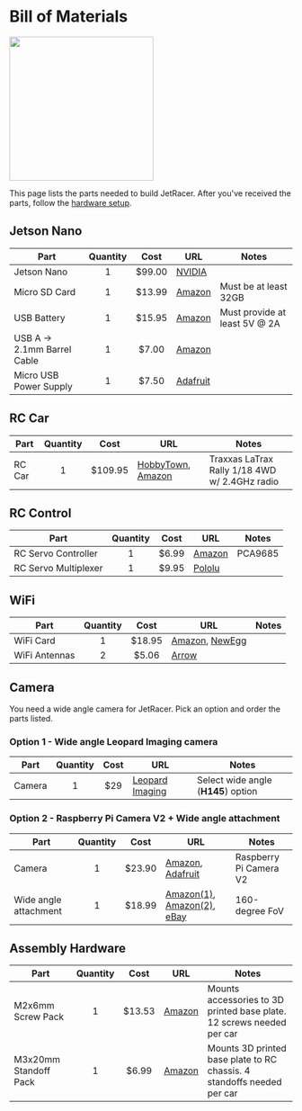 # Bill of Materials

<img src="https://user-images.githubusercontent.com/4212806/60303370-1810c700-98eb-11e9-9393-dfc3e8799453.jpg" height=256>

This page lists the parts needed to build JetRacer.  After you've received the parts, follow the [hardware setup](hardware_setup.md).

## Jetson Nano

| Part | Quantity | Cost | URL | Notes |
|------|:----------:|:------:|-----|-------|
| Jetson Nano | 1 | $99.00 | [NVIDIA](https://developer.nvidia.com/embedded/buy/jetson-nano-devkit) |  |
| Micro SD Card | 1 | $13.99 | [Amazon](https://amzn.to/2Us6bOv) | Must be at least 32GB |
| USB Battery | 1 | $15.95 | [Amazon](https://www.amazon.com/5000-mah-Attom-Tech-Portable-Emergency/dp/B07MNWPFG8/) | Must provide at least 5V @ 2A |
| USB A -> 2.1mm Barrel Cable | 1 | $7.00 | [Amazon](https://www.amazon.com/gp/product/B075112RM6/) |  |
| Micro USB Power Supply | 1 | $7.50 | [Adafruit](http://bit.ly/af1995) |  |

## RC Car

| Part | Quantity | Cost | URL | Notes |
|------|:----------:|:------:|-----|-------|
| RC Car | 1 | $109.95 | [HobbyTown](https://www.hobbytown.com/traxxas-latrax-rally-1-18-4wd-rtr-rally-racer-green-tra75054-5-grn/p630138), [Amazon](http://amzn.com/B06W57XLRW) | Traxxas LaTrax Rally 1/18 4WD w/ 2.4GHz radio |

## RC Control

| Part | Quantity | Cost | URL | Notes |
|------|:----------:|:------:|-----|-------|
| RC Servo Controller | 1 | $6.99 | [Amazon](https://www.amazon.com/HiLetgo-PCA9685-Channel-12-Bit-Arduino/dp/B01D1D0CX2/) | PCA9685 |
| RC Servo Multiplexer | 1 | $9.95 | [Pololu](https://www.pololu.com/product/2806) | |

## WiFi

| Part | Quantity | Cost | URL | Notes |
|------|:----------:|:------:|-----|-------|
| WiFi Card | 1 | $18.95 | [Amazon](https://amzn.to/2WKEkum), [NewEgg](https://www.neweggbusiness.com/Product/Product.aspx?Item=9SIV21M85N2699) |  |
| WiFi Antennas | 2 | $5.06 | [Arrow](https://www.arrow.com/en/products/2042811100/molex) |  |

## Camera

You need a wide angle camera for JetRacer.  Pick an option and order the parts listed.

### Option 1 - Wide angle Leopard Imaging camera

| Part | Quantity | Cost | URL | Notes |
|------|:----------:|:------:|-----|-------|
| Camera | 1 | $29 | [Leopard Imaging](https://leopardimaging.com/product/li-imx219-mipi-ff-nano/) | Select wide angle (**H145**) option |

### Option 2 - Raspberry Pi Camera V2 + Wide angle attachment

| Part | Quantity | Cost | URL | Notes |
|------|:----------:|:------:|-----|-------|
| Camera | 1 | $23.90 | [Amazon](https://amzn.to/2MSi6lL), [Adafruit](http://adafru.it/3099) | Raspberry Pi Camera V2 |
| Wide angle attachment | 1 | $18.99 | [Amazon(1)](https://amzn.com/B07HMXJ9Y1), [Amazon(2)](https://amzn.com/B07HF81BVL/), [eBay](https://ebay.us/Fz7HGd) | 160-degree FoV |

## Assembly Hardware

| Part | Quantity | Cost | URL | Notes |
|------|:----------:|:------:|-----|-------|
| M2x6mm Screw Pack | 1 | $13.53 | [Amazon](https://www.amazon.com/gp/product/B01FXGHO2M/) | Mounts accessories to 3D printed base plate.  12 screws needed per car |
| M3x20mm Standoff Pack | 1 | $6.99 | [Amazon](https://www.amazon.com/dp/B072DVGWHZ/ref=cm_sw_su_dp) | Mounts 3D printed base plate to RC chassis. 4 standoffs needed per car |

